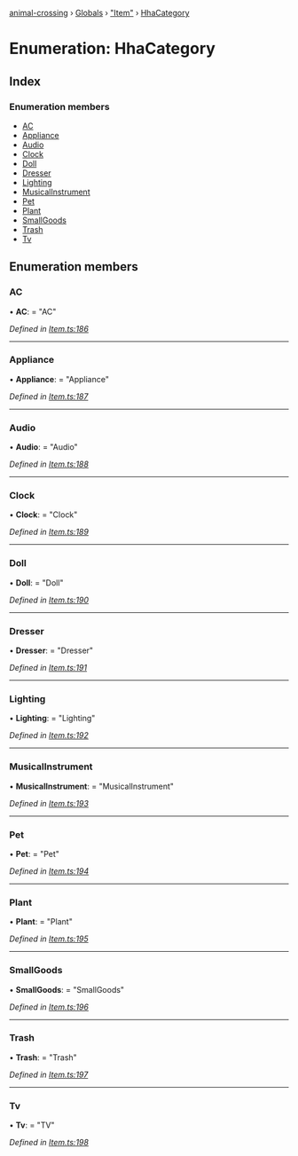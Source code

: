 [animal-crossing](../README.md) › [Globals](../globals.md) › ["Item"](../modules/_item_.md) › [HhaCategory](_item_.hhacategory.md)

# Enumeration: HhaCategory

## Index

### Enumeration members

* [AC](_item_.hhacategory.md#ac)
* [Appliance](_item_.hhacategory.md#appliance)
* [Audio](_item_.hhacategory.md#audio)
* [Clock](_item_.hhacategory.md#clock)
* [Doll](_item_.hhacategory.md#doll)
* [Dresser](_item_.hhacategory.md#dresser)
* [Lighting](_item_.hhacategory.md#lighting)
* [MusicalInstrument](_item_.hhacategory.md#musicalinstrument)
* [Pet](_item_.hhacategory.md#pet)
* [Plant](_item_.hhacategory.md#plant)
* [SmallGoods](_item_.hhacategory.md#smallgoods)
* [Trash](_item_.hhacategory.md#trash)
* [Tv](_item_.hhacategory.md#tv)

## Enumeration members

###  AC

• **AC**: = "AC"

*Defined in [Item.ts:186](https://github.com/Norviah/animal-crossing/blob/fc7c924/module/types/Item.ts#L186)*

___

###  Appliance

• **Appliance**: = "Appliance"

*Defined in [Item.ts:187](https://github.com/Norviah/animal-crossing/blob/fc7c924/module/types/Item.ts#L187)*

___

###  Audio

• **Audio**: = "Audio"

*Defined in [Item.ts:188](https://github.com/Norviah/animal-crossing/blob/fc7c924/module/types/Item.ts#L188)*

___

###  Clock

• **Clock**: = "Clock"

*Defined in [Item.ts:189](https://github.com/Norviah/animal-crossing/blob/fc7c924/module/types/Item.ts#L189)*

___

###  Doll

• **Doll**: = "Doll"

*Defined in [Item.ts:190](https://github.com/Norviah/animal-crossing/blob/fc7c924/module/types/Item.ts#L190)*

___

###  Dresser

• **Dresser**: = "Dresser"

*Defined in [Item.ts:191](https://github.com/Norviah/animal-crossing/blob/fc7c924/module/types/Item.ts#L191)*

___

###  Lighting

• **Lighting**: = "Lighting"

*Defined in [Item.ts:192](https://github.com/Norviah/animal-crossing/blob/fc7c924/module/types/Item.ts#L192)*

___

###  MusicalInstrument

• **MusicalInstrument**: = "MusicalInstrument"

*Defined in [Item.ts:193](https://github.com/Norviah/animal-crossing/blob/fc7c924/module/types/Item.ts#L193)*

___

###  Pet

• **Pet**: = "Pet"

*Defined in [Item.ts:194](https://github.com/Norviah/animal-crossing/blob/fc7c924/module/types/Item.ts#L194)*

___

###  Plant

• **Plant**: = "Plant"

*Defined in [Item.ts:195](https://github.com/Norviah/animal-crossing/blob/fc7c924/module/types/Item.ts#L195)*

___

###  SmallGoods

• **SmallGoods**: = "SmallGoods"

*Defined in [Item.ts:196](https://github.com/Norviah/animal-crossing/blob/fc7c924/module/types/Item.ts#L196)*

___

###  Trash

• **Trash**: = "Trash"

*Defined in [Item.ts:197](https://github.com/Norviah/animal-crossing/blob/fc7c924/module/types/Item.ts#L197)*

___

###  Tv

• **Tv**: = "TV"

*Defined in [Item.ts:198](https://github.com/Norviah/animal-crossing/blob/fc7c924/module/types/Item.ts#L198)*
